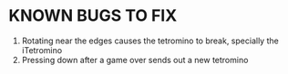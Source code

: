 # KNOWN BUGS TO FIX

1. Rotating near the edges causes the tetromino to break, specially the iTetromino
2. Pressing down after a game over sends out a new tetromino